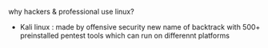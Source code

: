 why hackers & professional use linux?
- Kali linux :
made by offensive security new name of backtrack with 500+ preinstalled pentest tools which can run on differennt platforms
